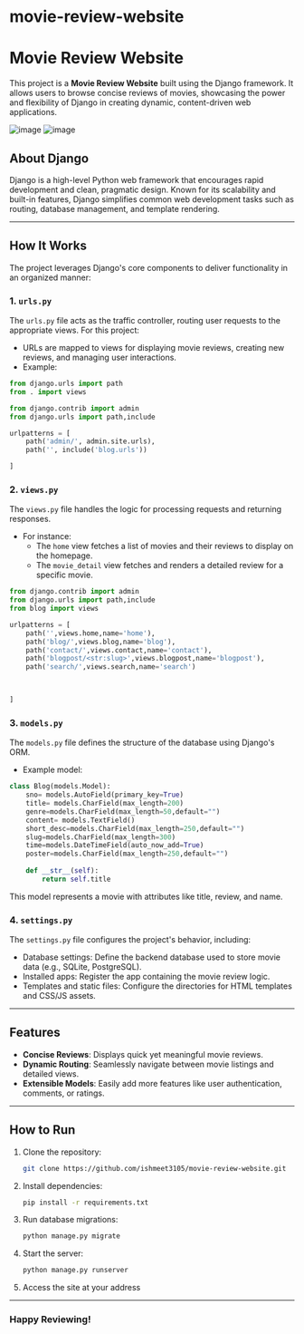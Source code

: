 # movie-review-website
# Movie Review Website 

This project is a **Movie Review Website** built using the Django framework. It allows users to browse concise reviews of movies, showcasing the power and flexibility of Django in creating dynamic, content-driven web applications.

![image](https://github.com/user-attachments/assets/cc318cc8-eeca-45ad-b735-3b53b289e953)  ![image](https://github.com/user-attachments/assets/f961747e-0eca-4e28-b4a3-26b14761b7ce)





## About Django 

Django is a high-level Python web framework that encourages rapid development and clean, pragmatic design. Known for its scalability and built-in features, Django simplifies common web development tasks such as routing, database management, and template rendering.

---

## How It Works 

The project leverages Django's core components to deliver functionality in an organized manner:

### **1. `urls.py`**
The `urls.py` file acts as the traffic controller, routing user requests to the appropriate views. For this project:
- URLs are mapped to views for displaying movie reviews, creating new reviews, and managing user interactions.
- Example:
```python
from django.urls import path
from . import views

from django.contrib import admin
from django.urls import path,include

urlpatterns = [
    path('admin/', admin.site.urls),
    path('', include('blog.urls'))

]
```

### **2. `views.py`**
The `views.py` file handles the logic for processing requests and returning responses. 
- For instance:
  - The `home` view fetches a list of movies and their reviews to display on the homepage.
  - The `movie_detail` view fetches and renders a detailed review for a specific movie.
```python
from django.contrib import admin
from django.urls import path,include
from blog import views

urlpatterns = [
    path('',views.home,name='home'),
    path('blog/',views.blog,name='blog'),
    path('contact/',views.contact,name='contact'),
    path('blogpost/<str:slug>',views.blogpost,name='blogpost'),
    path('search/',views.search,name='search')


   
]
```

### **3. `models.py`**
The `models.py` file defines the structure of the database using Django's ORM. 
- Example model:
```python
class Blog(models.Model):
    sno= models.AutoField(primary_key=True)
    title= models.CharField(max_length=200)
    genre=models.CharField(max_length=50,default="")
    content= models.TextField()
    short_desc=models.CharField(max_length=250,default="")
    slug=models.CharField(max_length=300)
    time=models.DateTimeField(auto_now_add=True)
    poster=models.CharField(max_length=250,default="")
  
    def __str__(self):
        return self.title
```
This model represents a movie with attributes like title, review, and name.

### **4. `settings.py`**
The `settings.py` file configures the project's behavior, including:
- Database settings: Define the backend database used to store movie data (e.g., SQLite, PostgreSQL).
- Installed apps: Register the app containing the movie review logic.
- Templates and static files: Configure the directories for HTML templates and CSS/JS assets.

---

## Features 
- **Concise Reviews**: Displays quick yet meaningful movie reviews.
- **Dynamic Routing**: Seamlessly navigate between movie listings and detailed views.
- **Extensible Models**: Easily add more features like user authentication, comments, or ratings.

---

## How to Run 
1. Clone the repository:
   ```bash
   git clone https://github.com/ishmeet3105/movie-review-website.git
   ```
2. Install dependencies:
   ```bash
   pip install -r requirements.txt
   ```
3. Run database migrations:
   ```bash
   python manage.py migrate
   ```
4. Start the server:
   ```bash
   python manage.py runserver
   ```
5. Access the site at your address

---

### **Happy Reviewing!** 
